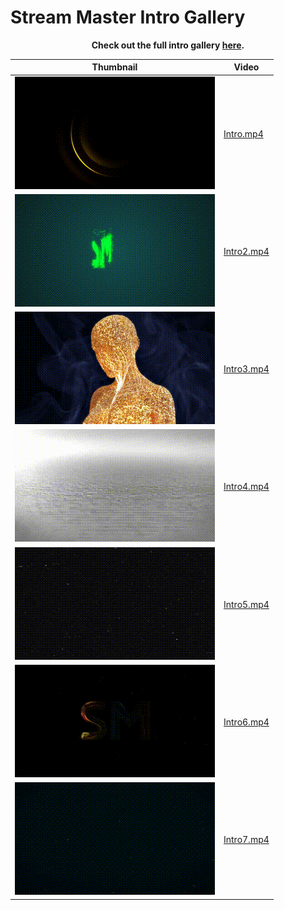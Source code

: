 # Stream Master Intro Gallery

<p align='center'><strong>Check out the full intro gallery <a href='http://SenexCrenshaw.github.io/StreamMaster-Intros'>here</a>.</strong></p>

| Thumbnail | Video |
|-----------|-------|
| ![Thumbnail of Intro](Gifs/Intro.gif) | [Intro.mp4](./Intro.mp4) |
| ![Thumbnail of Intro2](Gifs/Intro2.gif) | [Intro2.mp4](./Intro2.mp4) |
| ![Thumbnail of Intro3](Gifs/Intro3.gif) | [Intro3.mp4](./Intro3.mp4) |
| ![Thumbnail of Intro4](Gifs/Intro4.gif) | [Intro4.mp4](./Intro4.mp4) |
| ![Thumbnail of Intro5](Gifs/Intro5.gif) | [Intro5.mp4](./Intro5.mp4) |
| ![Thumbnail of Intro6](Gifs/Intro6.gif) | [Intro6.mp4](./Intro6.mp4) |
| ![Thumbnail of Intro7](Gifs/Intro7.gif) | [Intro7.mp4](./Intro7.mp4) |

